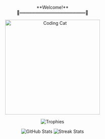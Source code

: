 <p align="center">
  **Welcome!** <br>
  🐾═════════════════════🐾
</p>
<p align="center">
  <img src="https://media.giphy.com/media/JIX9t2j0ZTN9S/giphy.gif" alt="Coding Cat" width="300"/>
</p>
<p align="center">
  <img src="https://github-profile-trophy.vercel.app/?username=LamarNK&theme=onedark" alt="Trophies"/>
</p>
<p align="center">
  <img src="https://github-readme-stats.vercel.app/api?username=LamarNK&show_icons=true&theme=dracula" alt="GitHub Stats"/>
  <img src="https://github-readme-streak-stats.herokuapp.com/?user=LamarNK&theme=onedark" alt="Streak Stats"/>
</p>
